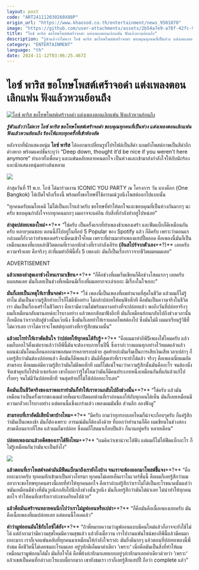 ```yaml
---
layout: post
code: "ART241112030260X88P"
origin_url: "https://www.khaosod.co.th/entertainment/news_9501070"
image: "https://github.com/user-attachments/assets/2b54a7e9-a78f-42fc-901f-407f6427fe80"
title: "ไอซ์ พาริส ขอโทษโพสต์เศร้าจอดำ แต่งเพลงตอนเลิกแฟน ฟังแล้วหวนย้อนถึง"
description: "รู้ตัวแล้วว่าไม่ควร ไอซ์ พาริส ขอโทษโพสต์เศร้าจอดำ ขอบคุณทุกคนที่เป็นห่วง แต่งเพลงตอนเลิกแฟน ฟังแล้วหวนย้อนถึง ร้องไห้แทบทุกครั้งที่เข้าห้องอัด"
category: "ENTERTAINMENT"
language: "th"
date: 2024-11-12T03:06:25.467Z
---
```


# ไอซ์ พาริส ขอโทษโพสต์เศร้าจอดำ แต่งเพลงตอนเลิกแฟน ฟังแล้วหวนย้อนถึง

[![ไอซ์ พาริส ขอโทษโพสต์เศร้าจอดำ แต่งเพลงตอนเลิกแฟน ฟังแล้วหวนย้อนถึง](https://www.khaosod.co.th/wpapp/uploads/2024/11/ice1.jpg "ไอซ์ พาริส ขอโทษโพสต์เศร้าจอดำ แต่งเพลงตอนเลิกแฟน ฟังแล้วหวนย้อนถึง")](https://www.khaosod.co.th/wpapp/uploads/2024/11/ice1.jpg)

_**รู้ตัวแล้วว่าไม่ควร ไอซ์ พาริส ขอโทษโพสต์เศร้าจอดำ ขอบคุณทุกคนที่เป็นห่วง แต่งเพลงตอนเลิกแฟน ฟังแล้วหวนย้อนถึง ร้องไห้แทบทุกครั้งที่เข้าห้องอัด**_

หลังจากที่นักแสดงหนุ่ม **ไอซ์ พาริส** ได้ออกมาเปลี่ยนรูปโปรไฟล์เป็นสีดำ แถมยังโพสต์ภาพเป็นสีดำอีกต่างหาก พร้อมแคปชั่นระบุว่า “Deep down, thought it’d be nice if you weren’t here anymore” ทำเอาทั้งเพื่อนๆ และแฟนคลับหลายคนตกใจ เป็นห่วงและเข้ามาส่งกำลังใจให้กับนักร้องและนักแสดงหนุ่มอย่างล้นหลาม

[![](https://www.khaosod.co.th/wpapp/uploads/2024/11/ice4.jpg)](https://www.khaosod.co.th/wpapp/uploads/2024/11/ice4.jpg)

ล่าสุดวันที่ 11 พ.ย. ไอซ์ ได้มาร่วมงาน ICONIC YOU PARTY ณ โครงการ วัน แบงค็อก (One Bangkok) ได้เปิดใจถึงเรื่องนี้ พร้อมทั้งขอโทษที่ใช้อารมณ์วูบนึงโพสต์ออกไปแบบนั้น

“ทุกคนครับผมโอเคดี ไม่ได้เป็นอะไรแล้วครับ ขอโทษที่ทำให้ตกใจและขอบคุณที่เป็นห่วงกันมากๆ นะครับ ขอบคุณกำลังใจจากทุกคนมากๆ ผมอาจจะแค่อิน กับสิ่งที่กำลังทำอยู่ไปหน่อย”

**ล่าสุดปล่อยเพลงใหม่****?** “ใช่ครับ เป็นครั้งแรกที่ทำเพลงช้าเพลงเศร้า และฟีดแบ็กก็ดีเหมือนกันครับ หลายๆคนชอบ ตอนนี้ก็ไปอยู่ในท็อป 5 Popular ของ Spotify แล้ว ก็ดีครับ เพราะว่าตอนแรกอ่ะผมก็กังวลว่าทำเพลงเศร้าจะมีคนเข้าใจไหม เพราะที่ผ่านมาทำเพลงแฮปปี้ตลอด คือเพลงนี้มันก็เป็นเหมือนเพลงที่แบบเล่าชีวิตตอนที่เราอกหักช่วงที่เรากำลังเฮิร์ท **(อินสไปร์จากตัวเอง****?)** เลยครับ ความจริงเลย คือจริงๆ อ่ะที่ผมทำอีพีนี้ทั้ง 5 เพลงอ่ะ มันก็เป็นเรื่องราวจากชีวิตผมหมดเลย”

ADVERTISEMENT

**แล้วเพลงล่าสุดเอาช่วงไหนเรามาเขียน****?** “ก็คือช่วงที่ผมเริ่มเขียนก็คือช่วงโสดแรกๆ เลยครับ แผลสดเลย มันก็เลยเป็นช่วงที่เหมือนมีเรื่องที่ผมอยากจะเล่าเยอะ มีเรื่องในใจเยอะ”

**มันก็เลยเป็นเหตุให้เราขึ้นจอดำ****?** “ใช่ เพลงนี้เป็นเพลงที่ผมทำนานที่สุดในชีวิต แล้วผมก็ไม่รู้ทำไม มันเป็นความรู้สึกทำอะไรก็ไม่ดีซักอย่าง ไม่กล้าปล่อยให้คนฟังสักที คือมันเป็นความจริงในชีวิตเรา มันเป็นเรื่องเศร้าในชีวิตเรา คือเรามีความไม่พร้อมบางอย่างที่จะปล่อยแล้ว พอถึงวันที่ปล่อยจริงๆ ผมก็เหมือนกลับมานอยด์อะไรบางอย่าง แล้วพอกลับมาฟังอีกที มันก็เหมือนย้อนกลับไปถึงช่วงเวลานั้น ก็เหมือนว่าเรากลับสู่ช่วงนั้นแว๊บนึง ซึ่งมันก็เลยทำให้เราเผลอโพสต์ลงไป ซึ่งมันไม่ดี ผมมาเรียนรู้วิธีที่ไม่ควรเลย เราไม่ควรจะโพสต์ทุกอย่างที่เรารู้สึกขนาดนั้น”

**แล้วอะไรทำให้เราตัดสินใจ ว่าปล่อยให้ทุกคนได้รับรู้****?** “คือผมมาทำอีพี5เพลงใช่ไหมครับ แล้วผมก็บอกไว้ตั้งแต่แรกแล้วว่าอีพีนี้มันจะต้องจบภายในปีนี้ ซึ่งเราอ่ะวางแผนทุกอย่างไว้หมดแล้วแล้ว แผนน่ะมันโดนเลื่อนออกมาพอสมควรหลายรอบด้วย สุดท้ายอ่ะมันเริ่มเป็นการเสียเงินเสียเวลาเปล่าๆ ก็เลยรู้สึกว่ามันต้องปล่อยแล้ว คือมันก็ดีพอแล้ว มันดีที่สุดเท่าที่เราจะทำได้แล้ว จริงๆ คือเพลงเนี่ยผมอัดสามรอบ คือผมแค่มีความรู้สึกว่ามันไม่ดีพอสักที ผมก็ไม่แน่ใจนะว่าความรู้สึกนั้นมันคืออะไร จนต้องนั่งจับเข่าคุยกับโปรดิวเซอร์เลย เขาก็บอกว่ารู้ใช่ไหมว่ามันก็มีคนประเภทหนึ่งเหมือนกันที่แก้แล้วแก้ไปเรื่อยๆ จนไม่มีวันปล่อยสักที จนสุดท้ายก็ไม่ได้ปล่อยอะไรเลย”

**คือมันเป็นชีวิตจริงของเราพอเราทำมันก็ทำให้เราหวนกลับไปถึงช่วงนั้น****?** “ใช่ครับ แล้วมันเหมือนว่าเป็นครั้งแรกของผมด้วยที่ผมจะเปิดเผยด้านที่เราอ่อนแอให้กับทุกคนได้เห็น มันก็เลยเหมือนมีความกลัวอะไรบางอย่าง แต่ตอนนี้แข็งแกร่งแล้ว เพลงผมมันชื่อ ส่วนลึก ลองฟังดู”

**สามรอบที่เราอัดมีเสียน้ำตาบ้างไหม****?** “มีครับ ถามว่าทุกรอบเลยไหมก็น่าจะเกือบๆครับ ก็แค่รู้สึกว่ามันเป็นเพลงช้า มันก็ต้องเพราะ อารมณ์มันก็ต้องถึงด้วย ที่บอกว่าทำนานก็คือ ผมเขียนในช่วงสองสามเดือนแรกที่โสด แล้วผมก็มาปล่อย ซึ่งผมก็โสดมาเกือบปีแล้ว ก็นานอยู่ครับ หลายเดือน”

**ปล่อยเพลงมาแล้วอดีตของเราได้ฟังไหม****?** “ผมคิดว่าเขาน่าจะได้ฟัง แต่ผมก็ไม่ได้ฟีดแบ็กอะไร ก็ไม่รู้เหมือนกันว่ามันจะเป็นยังไง”

[![](https://www.khaosod.co.th/wpapp/uploads/2024/11/ice3.jpg)](https://www.khaosod.co.th/wpapp/uploads/2024/11/ice3.jpg)

**แล้วตอนที่เราโพสต์จอดำมันมีฟีดแบ็กมาถึงเรายังไงบ้าง จนเราจะต้องออกมาโพสต์ชี้แจง****?** “คือเยอะมากครับ ทุกคนทักเข้ามาเป็นห่วงโทรมา ทุกคนไม่เคยเห็นเราในเวอร์ชั่นนี้ คือผมก็เลยรู้สึกว่าผมอยากจะขอโทษทุกคนตรงนี้เลยที่ทำให้ทุกคนตกใจ คือเราอ่ะแค่รู้สึกว่าเราไม่ได้เป็นอะไรขนาดนั้นแต่ว่าฃมันเหมือนมีช่วงที่มันวูบนึกกลับไปนึกถึงช่วงนั้นวูบนึง มันก็เลยรู้สึกว่ามันไม่น่าเลย ไม่น่าทำให้ทุกคนตกใจ ทำให้คนที่เขารักเราอ่ะเขาเครียดไปด้วย”

**แล้วคือมันเศร้าจนหลายคนนึกไปว่าเราไม่มูฟออนหรือเปล่า****?** “ก็คือมันคือเนื้อเพลงเลยครับ มันคือเนื้อเพลงที่ผมปล่อยเลย แต่ตอนนี้โอเคแล้ว”

**คำว่ามูฟออนมันใช้กับไอซ์ได้ยัง****?** “ถ้าพี่หมายความว่ามูฟออนแบบมีคนใหม่แล้วก็อาจจะยังใช้ไม่ได้ แต่ถ้าถามว่ามีความสุขไหมมีความสุขแล้ว แล้วยิ่งเมื่อวาน เราไปงานแฟนไซน์ของอีพีนี้แล้วมีคนมาเยอะมาก เราก็เจอแฟนคลับที่ทุกคนมาเหมือนให้กำลังใจเราอ่ะ มันยิ่งดีมากๆ แล้วตอนที่ปล่อยเพลงนี้พี่ย้งชม คือชีวิตนี้ไม่เคยชมอะไรผมเลย อยู่ๆทักดีเอ็มมาคำเดียว ’เพราะ‘ เนี่ยคือมันเป็นสิ่งที่ทำให้ผมเหมือนเรามูฟออนได้มั้ง มันฮีลใจได้ คือพี่ย้งอ่ะทักมาเลยแบบอยู่ๆอ่ะทักมาเลยคำเดียวด้วยว่า ’เพราะ‘ แล้วเขสเป็นคนที่กล่าวอะไรแบบนี้ยากมาก เขายังชมเรา เราก็เลยรู้สึกแฮปปี้ ถือว่า complete แล้ว”